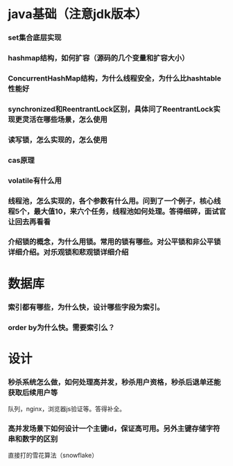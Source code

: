 java基础（注意jdk版本）
===
### set集合底层实现
### hashmap结构，如何扩容（源码的几个变量和扩容大小）
### ConcurrentHashMap结构，为什么线程安全，为什么比hashtable性能好
### synchronized和ReentrantLock区别，具体问了ReentrantLock实现更灵活在哪些场景，怎么使用
### 读写锁，怎么实现的，怎么使用
### cas原理
### volatile有什么用
### 线程池，怎么实现的，各个参数有什么用。问到了一个例子，核心线程5个，最大值10，来六个任务，线程池如何处理。答得细碎，面试官让回去再看看
### 介绍锁的概念，为什么用锁。常用的锁有哪些。对公平锁和非公平锁详细介绍。对乐观锁和悲观锁详细介绍

数据库
===
### 索引都有哪些，为什么快，设计哪些字段为索引。
### order by为什么快。需要索引么？

设计
===
### 秒杀系统怎么做，如何处理高并发，秒杀用户资格，秒杀后退单还能获取后续用户等
队列，nginx，浏览器js验证等。答得补全。
### 高并发场景下如何设计一个主键id，保证高可用。另外主键存储字符串和数字的区别
直接打的雪花算法（snowflake）
